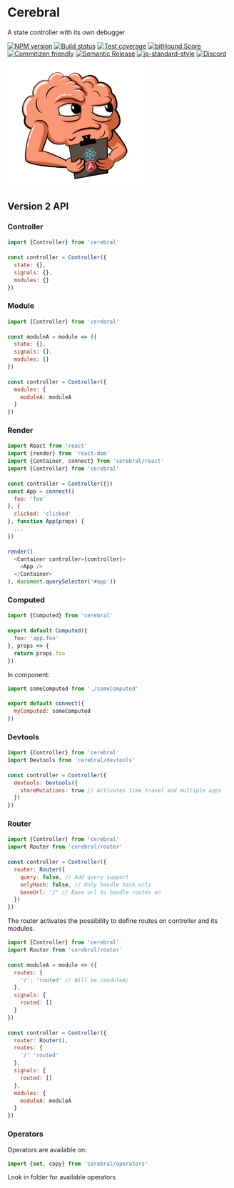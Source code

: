 # Cerebral
A state controller with its own debugger

[![NPM version][npm-image]][npm-url]
[![Build status][travis-image]][travis-url]
[![Test coverage][codecov-image]][codecov-url]
[![bitHound Score][bithound-image]][bithound-url]
[![Commitizen friendly][commitizen-image]][commitizen-url]
[![Semantic Release][semantic-release-image]][semantic-release-url]
[![js-standard-style][standard-image]][standard-url]
[![Discord][discord-image]][discord-url]

<img src="images/logo.png" width="300" align="center">

## Version 2 API

### Controller
```js
import {Controller} from 'cerebral'

const controller = Controller({
  state: {},
  signals: {},
  modules: {}
})
```

### Module
```js
import {Controller} from 'cerebral'

const moduleA = module => ({
  state: {},
  signals: {},
  modules: {}
})

const controller = Controller({
  modules: {
    moduleA: moduleA
  }
})
```

### Render
```js
import React from 'react'
import {render} from 'react-dom'
import {Container, connect} from 'cerebral/react'
import {Controller} from 'cerebral'

const controller = Controller({})
const App = connect({
  foo: 'foo'
}, {
  clicked: 'clicked'
}, function App(props) {
  ...
})

render((
  <Container controller={controller}>
    <App />
  </Container>
), document.querySelector('#app'))
```

### Computed
```js
import {Computed} from 'cerebral'

export default Computed({
  foo: 'app.foo'
}, props => {
  return props.foo
})
```

In component:
```js
import someComputed from './someComputed'

export default connect({
  myComputed: someComputed
})
```

### Devtools
```js
import {Controller} from 'cerebral'
import Devtools from 'cerebral/devtools'

const controller = Controller({
  devtools: Devtools({
    storeMutations: true // Activates time travel and multiple apps
  })
})
```

### Router
```js
import {Controller} from 'cerebral'
import Router from 'cerebral/router'

const controller = Controller({
  router: Router({
    query: false, // Add query support
    onlyHash: false, // Only handle hash urls
    baseUrl: '/' // Base url to handle routes on
  })
})
```

The router activates the possibility to define routes on controller and its modules.

```js
import {Controller} from 'cerebral'
import Router from 'cerebral/router'

const moduleA = module => ({
  routes: {
    '/': 'routed' // Will be /moduleA/
  },
  signals: {
    routed: []
  }
})

const controller = Controller({
  router: Router(),
  routes: {
    '/' 'routed'
  },
  signals: {
    routed: []
  },
  modules: {
    moduleA: moduleA
  }
})
```

### Operators
Operators are available on:

```js
import {set, copy} from 'cerebral/operators'
```

Look in folder for available operators

[npm-image]: https://img.shields.io/npm/v/cerebral.svg?style=flat
[npm-url]: https://npmjs.org/package/cerebral
[travis-image]: https://img.shields.io/travis/cerebral/cerebral.svg?style=flat
[travis-url]: https://travis-ci.org/cerebral/cerebral
[codecov-image]: https://img.shields.io/codecov/c/github/cerebral/cerebral/master.svg?maxAge=2592000?style=flat-square
[codecov-url]: https://codecov.io/gh/cerebral/cerebral
[bithound-image]: https://www.bithound.io/github/cerebral/cerebral/badges/score.svg
[bithound-url]: https://www.bithound.io/github/cerebral/cerebral
[commitizen-image]: https://img.shields.io/badge/commitizen-friendly-brightgreen.svg
[commitizen-url]: http://commitizen.github.io/cz-cli/
[semantic-release-image]: https://img.shields.io/badge/%20%20%F0%9F%93%A6%F0%9F%9A%80-semantic--release-e10079.svg?style=flat-square
[semantic-release-url]: https://github.com/semantic-release/semantic-release
[standard-image]: https://img.shields.io/badge/code%20style-standard-brightgreen.svg
[standard-url]: http://standardjs.com/
[discord-image]: https://img.shields.io/badge/discord-join%20chat-blue.svg
[discord-url]: https://discord.gg/0kIweV4bd2bwwsvH
